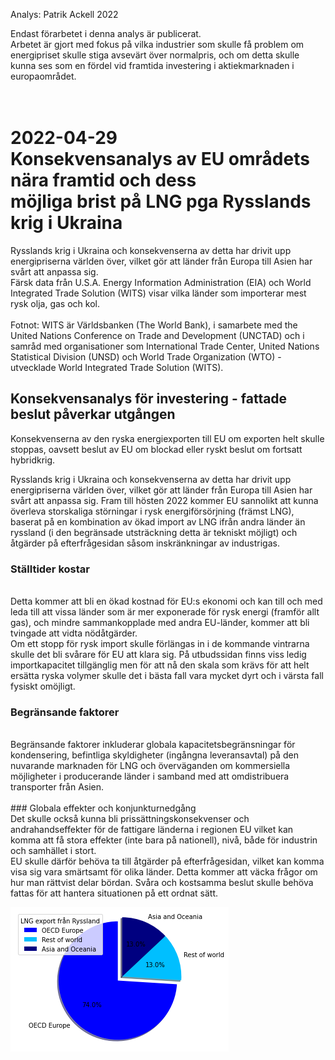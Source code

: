 Analys: Patrik Ackell 2022

Endast förarbetet i denna analys är publicerat.
<br>
Arbetet är gjort med fokus på vilka industrier som skulle få problem om energipriset skulle stiga avsevärt över normalpris, och om detta skulle kunna ses som en fördel vid framtida investering i aktiekmarknaden i europaområdet.
<br>
<br>
<br>
# 2022-04-29 <br>Konsekvensanalys av EU områdets nära framtid och dess <br>möjliga brist på LNG pga Rysslands krig i Ukraina

Rysslands krig i Ukraina och konsekvenserna av detta har drivit upp energipriserna världen över, vilket gör att länder från Europa till Asien har svårt att anpassa sig.
<br>
Färsk data från U.S.A. Energy Information Administration (EIA) och World Integrated Trade Solution (WITS) visar vilka länder som importerar mest rysk olja, gas och kol.
<br>
<br>
Fotnot: WITS är Världsbanken (The World Bank), i samarbete med the United Nations Conference on Trade and Development (UNCTAD) och i samråd med organisationer som International Trade Center, United Nations Statistical Division (UNSD) och World Trade Organization (WTO) - utvecklade World Integrated Trade Solution (WITS).
<br>
## Konsekvensanalys för investering - fattade beslut påverkar utgången
Konsekvenserna av den ryska energiexporten till EU om exporten helt skulle stoppas, oavsett beslut av EU om blockad eller ryskt beslut om fortsatt hybridkrig.

Rysslands krig i Ukraina och konsekvenserna av detta har drivit upp energipriserna världen över, vilket gör att länder från Europa till Asien har svårt att anpassa sig. Fram till hösten 2022 kommer EU sannolikt att kunna överleva storskaliga störningar i rysk energiförsörjning (främst LNG), baserat på en kombination av ökad import av LNG ifrån andra länder än ryssland (i den begränsade utsträckning detta är tekniskt möjligt) och åtgärder på efterfrågesidan såsom inskränkningar av industrigas.

### Ställtider kostar
<br>
Detta kommer att bli en ökad kostnad för EU:s ekonomi och kan till och med leda till att vissa länder som är mer exponerade för rysk energi (framför allt gas), och mindre sammankopplade med andra EU-länder, kommer att bli tvingade att vidta nödåtgärder.
<br>
Om ett stopp för rysk import skulle förlängas in i de kommande vintrarna skulle det bli svårare för EU att klara sig. På utbudssidan finns viss ledig importkapacitet tillgänglig men för att nå den skala som krävs för att helt ersätta ryska volymer skulle det i bästa fall vara mycket dyrt och i värsta fall fysiskt omöjligt.

### Begränsande faktorer
<br>
Begränsande faktorer inkluderar globala kapacitetsbegränsningar för kondensering, befintliga skyldigheter (ingångna leveransavtal) på den nuvarande marknaden för LNG och överväganden om kommersiella möjligheter i producerande länder i samband med att omdistribuera transporter från Asien.
<br>
<br>
### Globala effekter och konjunkturnedgång
<br>
Det skulle också kunna bli prissättningskonsekvenser och andrahandseffekter för de fattigare länderna i regionen EU vilket kan komma att få stora effekter (inte bara på nationell), nivå, både för industrin och samhället i stort.
<br>
EU skulle därför behöva ta till åtgärder på efterfrågesidan, vilket kan komma visa sig vara smärtsamt för olika länder. Detta kommer att väcka frågor om hur man rättvist delar bördan. Svåra och kostsamma beslut skulle behöva fattas för att hantera situationen på ett ordnat sätt.

![Piechart World LNG](https://github.com/IoT-Dude/blogg_mtrl/blob/main/piechart_exploding_LNG_export_RS_till_world.png)
